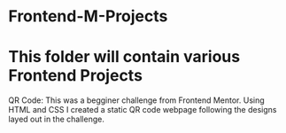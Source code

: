 # Frontend-M-Projects

<H1>This folder will contain various Frontend Projects</H1>

<p>QR Code: This was a begginer challenge from Frontend Mentor. Using HTML and CSS I created a static QR code webpage following the designs layed out in the challenge.</p>




